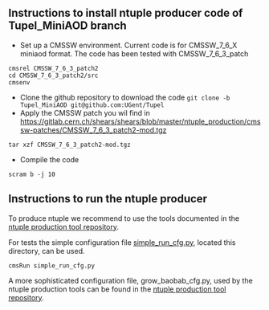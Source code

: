 Instructions to install ntuple producer code of Tupel_MiniAOD branch
--------------------------------------------------------------------

* Set up a CMSSW environment. Current code is for CMSSW_7_6_X miniaod format. The code has been tested with CMSSW_7_6_3_patch
```
cmsrel CMSSW_7_6_3_patch2
cd CMSSW_7_6_3_patch2/src
cmsenv
```
* Clone the github repository to download the code
`git clone -b Tupel_MiniAOD git@github.com:UGent/Tupel`
* Apply the CMSSW patch you wil find in https://gitlab.cern.ch/shears/shears/blob/master/ntuple_production/cmssw-patches/CMSSW_7_6_3_patch2-mod.tgz
```
tar xzf CMSSW_7_6_3_patch2-mod.tgz
```
* Compile the code
```
scram b -j 10
```

Instructions to run the ntuple producer
---------------------------------------

To produce ntuple we recommend to use the tools documented in the [ntuple production tool repository](https://gitlab.cern.ch/shears/shears/blob/master/ntuple_production/README.md).

For tests the simple configuration file [simple_run_cfg.py](https://github.com/UGent/Tupel/blob/Tupel_MiniAOD/Tupel/simple_run_cfg.py), located this directory, can be used.

`cmsRun simple_run_cfg.py`

A more sophisticated configuration file, grow_baobab_cfg.py, used by the ntuple production tools can be found in the [ntuple production tool repository](https://gitlab.cern.ch/shears/shears/blob/master/ntuple_production/).

